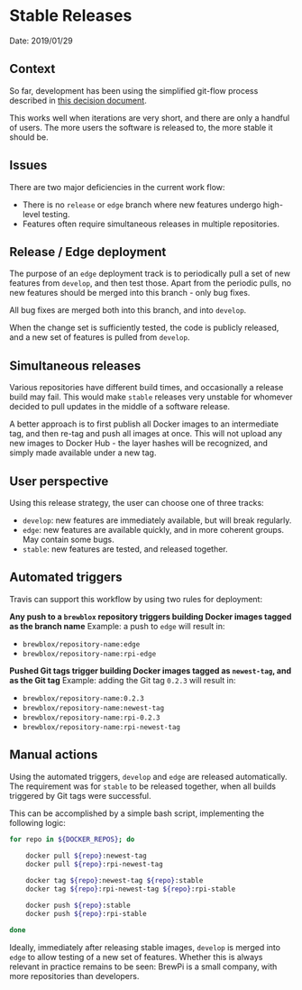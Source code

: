 # Stable Releases

Date: 2019/01/29

## Context

So far, development has been using the simplified git-flow process described in [this decision document][automated-release].

This works well when iterations are very short, and there are only a handful of users. The more users the software is released to, the more stable it should be.

## Issues

There are two major deficiencies in the current work flow:
- There is no `release` or `edge` branch where new features undergo high-level testing.
- Features often require simultaneous releases in multiple repositories.

## Release / Edge deployment

The purpose of an `edge` deployment track is to periodically pull a set of new features from `develop`, and then test those.
Apart from the periodic pulls, no new features should be merged into this branch - only bug fixes.

All bug fixes are merged both into this branch, and into `develop`.

When the change set is sufficiently tested, the code is publicly released, and a new set of features is pulled from `develop`.

## Simultaneous releases

Various repositories have different build times, and occasionally a release build may fail.
This would make `stable` releases very unstable for whomever decided to pull updates in the middle of a software release.

A better approach is to first publish all Docker images to an intermediate tag, and then re-tag and push all images at once.
This will not upload any new images to Docker Hub - the layer hashes will be recognized, and simply made available under a new tag.

## User perspective

Using this release strategy, the user can choose one of three tracks:
- `develop`: new features are immediately available, but will break regularly.
- `edge`: new features are available quickly, and in more coherent groups. May contain some bugs.
- `stable`: new features are tested, and released together.

## Automated triggers

Travis can support this workflow by using two rules for deployment:

**Any push to a `brewblox` repository triggers building Docker images tagged as the branch name**
Example: a push to `edge` will result in:
- `brewblox/repository-name:edge`
- `brewblox/repository-name:rpi-edge`

**Pushed Git tags trigger building Docker images tagged as `newest-tag`, and as the Git tag**
Example: adding the Git tag `0.2.3` will result in: 
- `brewblox/repository-name:0.2.3`
- `brewblox/repository-name:newest-tag`
- `brewblox/repository-name:rpi-0.2.3`
- `brewblox/repository-name:rpi-newest-tag`

## Manual actions

Using the automated triggers, `develop` and `edge` are released automatically.
The requirement was for `stable` to be released together, when all builds triggered by Git tags were successful.

This can be accomplished by a simple bash script, implementing the following logic:

```bash
for repo in ${DOCKER_REPOS}; do
    
    docker pull ${repo}:newest-tag
    docker pull ${repo}:rpi-newest-tag

    docker tag ${repo}:newest-tag ${repo}:stable
    docker tag ${repo}:rpi-newest-tag ${repo}:rpi-stable

    docker push ${repo}:stable
    docker push ${repo}:rpi-stable

done
```

Ideally, immediately after releasing stable images, `develop` is merged into `edge` to allow testing of a new set of features.
Whether this is always relevant in practice remains to be seen: BrewPi is a small company, with more repositories than developers.



[automated-release]: ./20180306_automated_release
